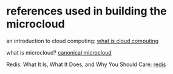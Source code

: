# references used in building the microcloud


an introduction to cloud computing:
[what is cloud computing](https://www.cloudflare.com/learning/cloud/what-is-the-cloud/) 


what is microcloud?
[canonical microcloud](https://canonical.com/microcloud)

Redis: What It Is, What It Does, and Why You Should Care:
[redis](https://backendless.com/redis-what-it-is-what-it-does-and-why-you-should-care/#1670599762368-db4223a0-cc7a)

